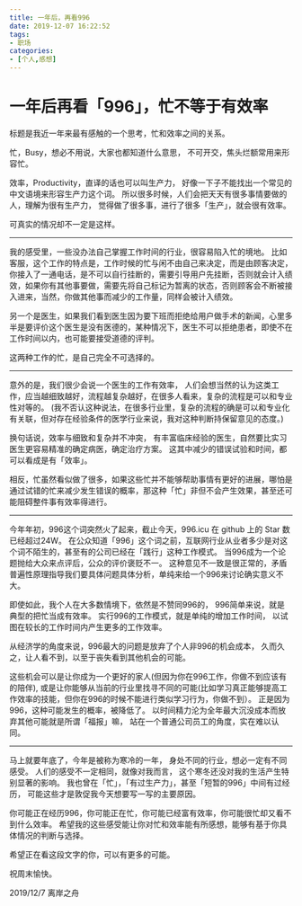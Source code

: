 ```yaml
---
title: 一年后，再看996
date: 2019-12-07 16:22:52
tags:
- 职场
categories:
- [个人,感想]
---
```


# 一年后再看「996」，忙不等于有效率

标题是我近一年来最有感触的一个思考，忙和效率之间的关系。

忙，Busy，想必不用说，大家也都知道什么意思，
不可开交，焦头烂额常用来形容忙。

效率，Productivity，直译的话也可以叫生产力，
好像一下子不能找出一个常见的中文语境来形容生产力这个词。
所以很多时候，人们会把天天有很多事情要做的人，理解为很有生产力，
觉得做了很多事，进行了很多「生产」，就会很有效率。

可真实的情况却不一定是这样。

---- 

我的感受里，一些没办法自己掌握工作时间的行业，很容易陷入忙的境地。
比如客服，这个工作的特点是，工作时候的忙与闲不由自己来决定，而是由顾客决定，
你接入了一通电话，是不可以自行挂断的，需要引导用户先挂断，否则就会计入绩效，如果你有其他事要做，需要先将自己标记为暂离的状态，否则顾客会不断被接入进来，当然，你做其他事而减少的工作量，同样会被计入绩效。

另一个是医生，如果我们看到医生因为要下班而拒绝给用户做手术的新闻，心里多半是要评价这个医生是没有医德的，某种情况下，医生不可以拒绝患者，即使不在工作时间以内，也可能要接受道德的评判。

这两种工作的忙，是自己完全不可选择的。

---- 

意外的是，我们很少会说一个医生的工作有效率，
人们会想当然的认为这类工作，应当越细致越好，流程越复杂越好，在很多人看来，复杂的流程是可以和专业性对等的。
(我不否认这种说法，在很多行业里，复杂的流程的确是可以和专业化有关联，但对存在经验条件的医学行业来说，我对这种判断持保留意见的态度。)

换句话说，效率与细致和复杂并不冲突，
有丰富临床经验的医生，自然要比实习医生更容易精准的确定病医，确定治疗方案。
这其中减少的错误试验和时间，都可以看成是有「效率」。

相反，忙虽然看似做了很多，如果这些忙并不能够帮助事情有更好的进展，哪怕是通过试错的忙来减少发生错误的概率，那这种「忙」非但不会产生效果，甚至还可能阻碍整件事有效率得进行。

---- 

今年年初，996这个词突然火了起来，截止今天，996.icu 在 github 上的 Star 数已经超过24W。
在公众知道「996」这个词之前，互联网行业从业者多少是对这个词不陌生的，甚至有的公司已经在「践行」这种工作模式。
当996成为一个论题抛给大众来点评后，公众的评价褒贬不一。
这种意见不一致是很正常的，矛盾普遍性原理指导我们要具体问题具体分析，单纯来给一个996来讨论确实意义不大。

即使如此，我个人在大多数情境下，依然是不赞同996的，
996简单来说，就是典型的把忙当成有效率。
实行996的工作模式，就是单纯的增加工作时间，
以试图在较长的工作时间内产生更多的工作效率。

从经济学的角度来说，996最大的问题是放弃了个人非996的机会成本，
久而久之，让人看不到，以至于丧失看到其他机会的可能。

这些机会可以是让你成为一个更好的家人(但因为你在996工作，你做不到应该有的陪伴),
或是让你能够从当前的行业里找寻不同的可能(比如学习真正能够提高工作效率的技能，但你在996的时候不能进行类似学习行为，你做不到）。
正是因为996，这种可能发生的概率，被降低了。
以时间精力沦为全年最大沉没成本而放弃其他可能就是所谓「福报」嘛，
站在一个普通公司员工的角度，实在难以认同。

---- 
马上就要年底了，今年是被称为寒冷的一年，
身处不同的行业，想必一定有不同感受。
人们的感受不一定相同，就像对我而言，
这个寒冬还没对我的生活产生特别显著的影响。
我也曾在「忙」，「有过生产力」，甚至「短暂的996」中间有过经历，
可能这些才是敦促我今天想要写一写的主要原因。

你可能正在经历996，你可能正在忙，你可能已经富有效率，你可能很忙却又看不到什么效率。
希望我的这些感受能让你对忙和效率能有所感想，能够有基于你具体情况的判断与选择。

希望正在看这段文字的你，可以有更多的可能。

祝周末愉快。

2019/12/7
离岸之舟

